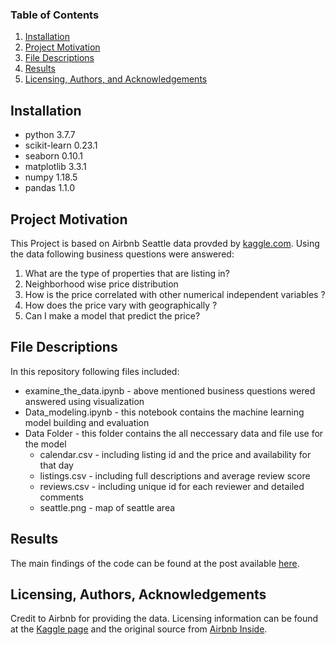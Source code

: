 
### Table of Contents

1. [Installation](#installation)
2. [Project Motivation](#motivation)
3. [File Descriptions](#files)
4. [Results](#results)
5. [Licensing, Authors, and Acknowledgements](#licensing)

## Installation <a name="installation"></a>
- python 3.7.7
- scikit-learn 0.23.1
- seaborn 0.10.1
- matplotlib 3.3.1
- numpy 1.18.5
- pandas 1.1.0

## Project Motivation<a name="motivation"></a>

This Project is based on Airbnb Seattle data provded by [kaggle.com](https://www.kaggle.com/airbnb/seattle). Using the data following business questions were answered:

1. What are the type of properties that are listing in?
2. Neighborhood wise price distribution
3. How is the price correlated with other numerical independent variables ?
4. How does the price vary with geographically ?
5. Can I make a model that predict the price?

## File Descriptions <a name="files"></a>
In this repository following files included:
- examine_the_data.ipynb - above mentioned business questions wered answered using visualization
- Data_modeling.ipynb - this notebook contains the machine learning model building and evaluation
- Data Folder - this folder contains the all neccessary data and file use for the model
  - calendar.csv - including listing id and the price and availability for that day
  - listings.csv - including full descriptions and average review score
  - reviews.csv - including unique id for each reviewer and detailed comments
  - seattle.png - map of seattle area

## Results<a name="results"></a>

The main findings of the code can be found at the post available [here](https://medium.com/@taylorbplumer/exploring-the-seattle-airbnb-dataset-b78c2d68573c).

## Licensing, Authors, Acknowledgements<a name="licensing"></a>
Credit to Airbnb for providing the data. Licensing information can be found at the [Kaggle page](https://www.kaggle.com/airbnb/seattle) and the original source from [Airbnb Inside](http://insideairbnb.com/get-the-data.html).


  
